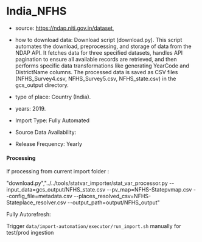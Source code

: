 # India_NFHS

- source: https://ndap.niti.gov.in/dataset, 

- how to download data: 
    Download script (download.py). This script automates the download, preprocessing, and storage of data from the NDAP API. It fetches data for three specified datasets, handles API pagination to ensure all available records are retrieved, and then performs specific data transformations like generating YearCode and DistrictName columns. The processed data is saved as CSV files (NFHS_Survey4.csv, NFHS_Survey5.csv, NFHS_state.csv) in the gcs_output directory.
  
- type of place: Country (India).


- years: 2019.

- Import Type:  Fully Automated

- Source Data Availability: 

- Release Frequency: Yearly




#### Processing

If processing from current import folder :

"download.py","../../tools/statvar_importer/stat_var_processor.py --input_data=gcs_output/NFHS_state.csv --pv_map=NFHS-Statepvmap.csv --config_file=metadata.csv --places_resolved_csv=NFHS-Stateplace_resolver.csv --output_path=output/NFHS_output"



Fully Autorefresh:

Trigger `data/import-automation/executor/run_import.sh` manually for test/prod ingestion 





